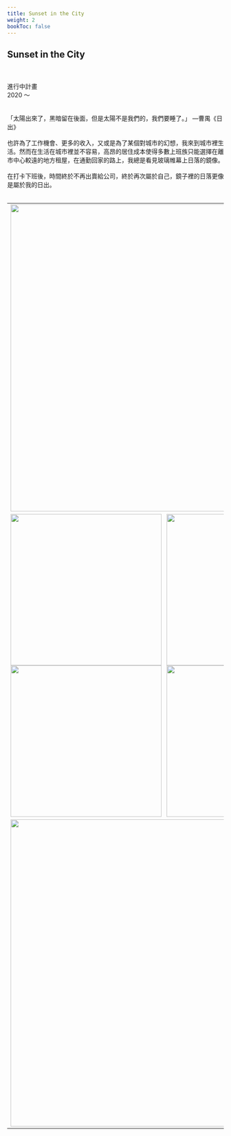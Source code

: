 ```yaml
---
title: Sunset in the City
weight: 2
bookToc: false
---
```

## **Sunset in the City**
&NewLine;  
&NewLine;  
進行中計畫  
2020 ～  
&NewLine;  
&NewLine;  
「太陽出來了，黑暗留在後面，但是太陽不是我們的，我們要睡了。」 —曹禺《日出》  
&NewLine;  
也許為了工作機會、更多的收入，又或是為了某個對城市的幻想，我來到城市裡生活。然而在生活在城市裡並不容易，高昂的居住成本使得多數上班族只能選擇在離市中心較遠的地方租屋，在通勤回家的路上，我總是看見玻璃帷幕上日落的鏡像。  
&NewLine;  
在打卡下班後，時間終於不再出賣給公司，終於再次屬於自己，鏡子裡的日落更像是屬於我的日出。  
&NewLine;  
&NewLine;  
<table border='0' align="center">
  <tr>
	<td colspan=2>
		<a href="/img/sunset-in-the-city/sunset-in-the-city-1.jpg"><img src="/img/sunset-in-the-city/sunset-in-the-city-1.jpg" width="712px"/></a>
	</td>
  </tr>
  <tr>
	<td style="width:355px">
		<a href="/img/sunset-in-the-city/sunset-in-the-city-5.jpg"><img src="/img/sunset-in-the-city/sunset-in-the-city-5.jpg" width="351px"/></a><br \>
		<a href="/img/sunset-in-the-city/sunset-in-the-city-2.jpg"><img src="/img/sunset-in-the-city/sunset-in-the-city-2.jpg" width="351px"/></a><br \>
	</td>
	<td style="padding-left:4px; width:355px">
		<a href="/img/sunset-in-the-city/sunset-in-the-city-6.jpg"><img src="/img/sunset-in-the-city/sunset-in-the-city-6.jpg" width="351px"/></a><br \>
		<a href="/img/sunset-in-the-city/sunset-in-the-city-4.jpg"><img src="/img/sunset-in-the-city/sunset-in-the-city-4.jpg" width="351px"/></a><br \>
	</td>
	<tr>
	<td colspan=2>
		<a href="/img/sunset-in-the-city/sunset-in-the-city-8.jpg"><img src="/img/sunset-in-the-city/sunset-in-the-city-8.jpg" width="712px"/></a>
	</td>
  </tr>
</table>